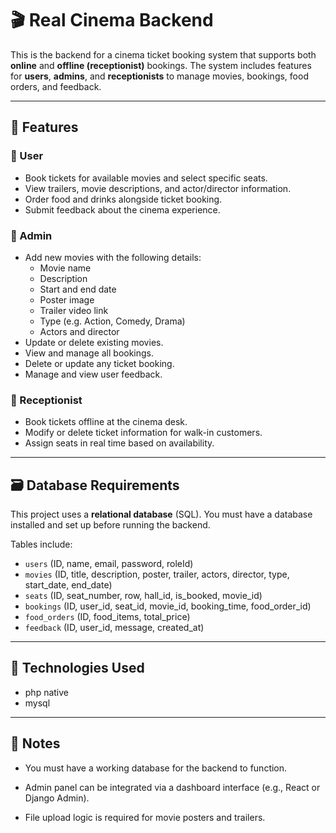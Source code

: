 # 🎬 Real Cinema Backend

This is the backend for a cinema ticket booking system that supports both **online** and **offline (receptionist)** bookings. The system includes features for **users**, **admins**, and **receptionists** to manage movies, bookings, food orders, and feedback.

---

## 📌 Features

### 👤 User
- Book tickets for available movies and select specific seats.
- View trailers, movie descriptions, and actor/director information.
- Order food and drinks alongside ticket booking.
- Submit feedback about the cinema experience.

### 💼 Admin
- Add new movies with the following details:
  - Movie name
  - Description
  - Start and end date
  - Poster image
  - Trailer video link
  - Type (e.g. Action, Comedy, Drama)
  - Actors and director
- Update or delete existing movies.
- View and manage all bookings.
- Delete or update any ticket booking.
- Manage and view user feedback.

### 🧾 Receptionist
- Book tickets offline at the cinema desk.
- Modify or delete ticket information for walk-in customers.
- Assign seats in real time based on availability.

---

## 🗃️ Database Requirements

This project uses a **relational database** (SQL). You must have a database installed and set up before running the backend.

Tables include:

- `users` (ID, name, email, password, roleId)
- `movies` (ID, title, description, poster, trailer, actors, director, type, start_date, end_date)
- `seats` (ID, seat_number, row, hall_id, is_booked, movie_id)
- `bookings` (ID, user_id, seat_id, movie_id, booking_time, food_order_id)
- `food_orders` (ID, food_items, total_price)
- `feedback` (ID, user_id, message, created_at)

---

## 🚀 Technologies Used

- php native
- mysql

---
## 📎 Notes
- You must have a working database for the backend to function.

- Admin panel can be integrated via a dashboard interface (e.g., React or Django Admin).

- File upload logic is required for movie posters and trailers.


